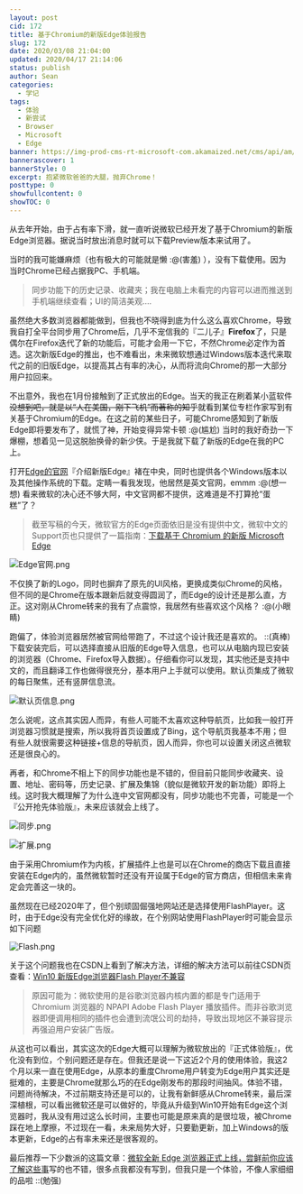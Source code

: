 ```yaml
---
layout: post
cid: 172
title: 基于Chromium的新版Edge体验报告
slug: 172
date: 2020/03/08 21:04:00
updated: 2020/04/17 21:14:06
status: publish
author: Sean
categories: 
  - 学记
tags: 
  - 体验
  - 新尝试
  - Browser
  - Microsoft
  - Edge
banner: https://img-prod-cms-rt-microsoft-com.akamaized.net/cms/api/am/imageFileData/RE4ntrO
bannerascover: 1
bannerStyle: 0
excerpt: 抱紧微软爸爸的大腿，抛弃Chrome！
posttype: 0
showfullcontent: 0
showTOC: 0
---
```



从去年开始，由于占有率下滑，就一直听说微软已经开发了基于Chromium的新版Edge浏览器。据说当时放出消息时就可以下载Preview版本来试用了。

当时的我可能嫌麻烦（也有极大的可能就是懒 :@(害羞) ），没有下载使用。因为当时Chrome已经占据我PC、手机端。

>同步功能下的历史记录、收藏夹；我在电脑上未看完的内容可以进而推送到手机端继续查看；UI的简洁美观....

虽然绝大多数浏览器都能做到，但我也不晓得到底为什么这么喜欢Chrome，导致我自打全平台同步用了Chrome后，几乎不宠信我的『二儿子』**Firefox**了，只是偶尔在Firefox迭代了新的功能后，可能才会用一下它，不然Chrome必定作为首选。这次新版Edge的推出，也不难看出，未来微软想通过Windows版本迭代来取代之前的旧版Edge，以提高其占有率的决心，从而将流向Chrome的那一大部分用户拉回来。

不出意外，我也在1月份接触到了正式放出的Edge。当天的我正在刷着某小蓝软件<del>没想到吧，就是以“人在美国，刚下飞机”而著称的知乎</del>就看到某位专栏作家写到有关基于Chromium的Edge。在这之前的某些日子，可能Chrome感知到了新版Edge即将要发布了，就慌了神，开始变得异常卡顿 :@(尴尬) 当时的我好奇劲一下爆棚，想着见一见这脱胎换骨的新少侠。于是我就下载了新版的Edge在我的PC上。

打开[Edge的官网][1]『介绍新版Edge』褚在中央，同时也提供各个Windows版本以及其他操作系统的下载。定睛一看我发现，他居然是英文官网，emmm :@(想一想) 看来微软的决心还不够大阿，中文官网都不提供，这难道是不打算抢“蛋糕”了？
>截至写稿的今天，微软官方的Edge页面依旧是没有提供中文，微软中文的Support页也只提供了一篇指南：[下载基于 Chromium 的新版 Microsoft Edge][2]

![Edge官网.png][3]

不仅换了新的Logo，同时也摒弃了原先的UI风格，更换成类似Chrome的风格，但不同的是Chrome在版本跟新后就变得圆润了，而Edge的设计还是那么直，方正。这对刚从Chrome转来的我有了点震惊，我居然有些喜欢这个风格？ :@(小眼睛) 

跑偏了，体验浏览器居然被官网给带跑了，不过这个设计我还是喜欢的。 ::(真棒) 下载安装完后，可以选择直接从旧版的Edge导入信息，也可以从电脑内现已安装的浏览器（Chrome、Firefox导入数据）。仔细看你可以发现，其实他还是支持中文的，而且翻译工作也做得很充分，基本用户上手就可以使用。默认页集成了微软的每日聚焦，还有竖屏信息流。

![默认页信息.png][4]

怎么说呢，这点其实因人而异，有些人可能不太喜欢这种导航页，比如我一般打开浏览器习惯就是搜索，所以我将首页设置成了Bing，这个导航页我基本不用；但有些人就很需要这种链接+信息的导航页，因人而异，你也可以设置关闭这点微软还是很良心的。

再者，和Chrome不相上下的同步功能也是不错的，但目前只能同步收藏夹、设置、地址、密码等，历史记录、扩展及集锦（貌似是微软开发的新功能）即将上线。这时我大概理解了为什么连中文官网都没有，同步功能也不完善，可能是一个『公开抢先体验版』，未来应该就会上线了。

![同步.png][5]

![扩展.png][6]

由于采用Chromium作为内核，扩展插件上也是可以在Chrome的商店下载且直接安装在Edge内的，虽然微软暂时还没有开设属于Edge的官方商店，但相信未来肯定会完善这一块的。

虽然现在已经2020年了，但个别顽固倔强地网站还是选择使用FlashPlayer。这时，由于Edge没有完全优化好的缘故，在个别网站使用FlashPlayer时可能会显示如下问题

![Flash.png][7]

关于这个问题我也在CSDN上看到了解决方法，详细的解决方法可以前往CSDN页查看：[Win10 新版Edge浏览器Flash Player不兼容][8]

>原因可能为：微软使用的是谷歌浏览器内核内置的都是专门适用于 Chromium 浏览器的 NPAPI Adobe Flash Player 播放插件。而非谷歌浏览器即便调用相同的插件也会遭到流氓公司的劫持，导致出现地区不兼容提示再强迫用户安装广告版。

从这也可以看出，其实这次的Edge大概可以理解为微软放出的『正式体验版』，优化没有到位，个别问题还是存在。但我还是说一下这近2个月的使用体验，我这2个月以来一直在使用Edge，从原本的重度Chrome用户转变为Edge用户其实还是挺难的，主要是Chrome就那么巧的在Edge刚发布的那段时间抽风。体验不错，问题尚待解决，不过前期支持还是可以的，让我有新鲜感从Chrome转来，最后深深植根，可以看出微软还是可以做好的，毕竟从升级到Win10开始有Edge这个浏览器时，我从没有用过这么长时间，主要也可能是原来真的是很垃圾，被Chrome踩在地上摩擦，不过现在一看，未来局势大好，只要勤更新，加上Windows的版本更新，Edge的占有率未来还是很客观的。

最后推荐一下少数派的这篇文章：[微软全新 Edge 浏览器正式上线，尝鲜前你应该了解这些事][9]写的也不错，很多点我都没有写到，但我只是一个体验，不像人家细细的品啦 ::(勉强) 


  [1]: https://www.microsoft.com/en-us/edge
  [2]: https://support.microsoft.com/zh-cn/help/4501095/download-the-new-microsoft-edge-based-on-chromium
  [3]: https://www.imsean.cn/usr/uploads/2020/03/1493692009.png#vwid=1583&vhei=754
  [4]: https://www.imsean.cn/usr/uploads/2020/03/1201631825.png#vwid=1349&vhei=739
  [5]: https://www.imsean.cn/usr/uploads/2020/03/763491518.png#vwid=854&vhei=498
  [6]: https://www.imsean.cn/usr/uploads/2020/03/3704572937.png#vwid=608&vhei=44
  [7]: https://www.imsean.cn/usr/uploads/2020/03/2116615433.png#vwid=371&vhei=180
  [8]: https://blog.csdn.net/qq_45295475/article/details/104116575
  [9]: https://sspai.com/post/58490